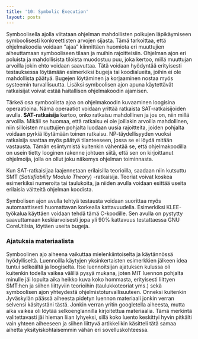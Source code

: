 ```yaml
---
title: '10: Symbolic Execution'
layout: posts
---
```


Symboolisella ajolla viitataan ohjelman mahdollisten polkujen läpi&shy;käymiseen symboolisesti konkreettisten arvojen sijasta. Tämä tarkoittaa, että ohjelmakoodia voidaan “ajaa” kiinnittäen huomiota eri muuttujien aiheuttamaan symbooliseen tilaan ja muihin rajoitteisiin. Ohjelman ajon eri poluista ja mahdollisista tiloista muodostuu puu, joka kertoo, millä muuttujan arvoilla jokin ehto voidaan saavuttaa. Tätä voidaan hyödyntää erityisesti testauksessa löytämään esimerkiksi bugeja tai koodialueita, joihin ei ole mahdollista päätyä. Bugejen löytäminen ja korjaaminen nostaa myös systeemin turvallisuutta. Lisäksi symboolisen ajon apuna käytettävät ratkaisijat voivat estää haitallisen ohjelmakoodin ajamisen.
 
Tärkeä osa symboolista ajoa on ohjelmakoodin kuvaaminen loogisina operaatioina. Nämä operaatiot voidaan yrittää ratkaista SAT-ratkaisijoiden avulla. **SAT-ratkaisija** kertoo, onko ratkaisu mahdollinen ja jos on, niin millä arvoilla. Mikäli se huomaa, että ratkaisu ei ole joillakin arvoilla mahdollinen, niin silloisten muuttujien pohjalta luodaan uusia rajoitteita, joiden pohjalta voidaan pyrkiä löytämään toinen ratkaisu. NP-täydellisyyden vuoksi ratkaisija saattaa myös päätyä tilanteeseen, jossa se ei löydä mitään vastausta. Tämän esiintymistä kuitenkin vähentää se, että ohjelma&shy;koodilla on usein tietty looginen rakenne johtuen siitä, että sen on kirjoittanut ohjelmoija, jolla on ollut joku näkemys ohjelman toiminnasta. 
 
Kun SAT-ratkaisijaa laajennetaan erilaisilla teorioilla, saadaan niin kutsuttu SMT (*Satisfiability Modulo Theory*) -ratkaisija. Teoriat voivat koskea esimerkiksi numeroita tai taulukoita, ja niiden avulla voidaan esittää useita erilaisia väitteitä ohjelman koodista.
 	
Symbolisen ajon avulla tehtyä testausta voidaan suorittaa myös automaattisesti huomattavan korkealla kattavuudella. Esimerkiksi KLEE-työkalua käyttäen voidaan tehdä tämä C-koodille. Sen avulla on pystytty saavuttamaan keski&shy;arvoisesti jopa yli 90% kattavuus testattaessa GNU CoreUtilsia, löytäen useita bugeja.
	
### Ajatuksia materiaalista
 
Symboolinen ajo aiheena vaikuttaa mielenkiintoiselta ja käytännössä hyödylliseltä. Luennoilla käytyjen yksinkertaisten esimerkkien jälkeen idea tuntui selkeältä ja loogiselta. Itse luennoitsijan ajatuksen kulussa oli kuitenkin todella vaikea välillä pysyä mukana, joten MIT luennon pohjalta minulle jäi lopulta aika heikko kuva koko hommasta, erityisesti liittyen SMT:hen ja siihen liittyviin teorioihin (taulukko&shy;teoriat yms.) sekä symboolisen ajon yhteydestä ohjelmisto&shy;turvallisuuteen. Onneksi kuitenkin Jyväskylän päässä aiheesta pidetyn luennon materiaali jonkin verran selvensi käsitystäni tästä. Jonkin verran yritin googletella aiheesta, mutta aika vaikea oli löytää selkoenglannilla kirjoitettua materiaalia. 
Tämä merkintä valitettavasti jäi hieman liian lyhyeksi, sillä koko luento keskittyi hyvin pitkälti vain yhteen aiheeseen ja siihen liittyvä artikkelikin käsitteli tätä samaa aihetta yksityiskohtaisemmin vähän eri sovelluskohteessa.
